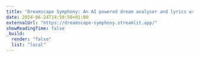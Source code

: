 ```yaml
---
title: "Dreamscape Symphony: An AI powered dream analyser and lyrics writer"
date: 2024-06-24T14:50:50+01:00
externalUrl: "https://dreamscape-symphony.streamlit.app/"
showReadingTime: false
_build:
  render: "false"
  list: "local"
---
```

